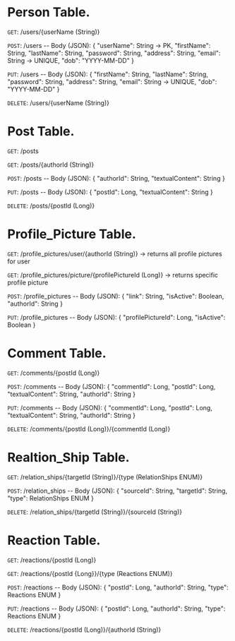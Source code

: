 # Person Table.

`GET`: /users/{userName (String)}

`POST`: /users -- Body (JSON): {
        "userName": String -> PK,
        "firstName": String,
        "lastName": String,
        "password": String,
        "address": String,
        "email": String -> UNIQUE,
        "dob": "YYYY-MM-DD"
}

`PUT`: /users -- Body (JSON): {
        "firstName": String,
        "lastName": String,
        "password": String,
        "address": String,
        "email": String -> UNIQUE,
        "dob": "YYYY-MM-DD"
}

`DELETE`: /users/{userName (String)}


# Post Table.

`GET`: /posts

`GET`: /posts/{authorId (String)}

`POST`: /posts -- Body (JSON): {
        "authorId": String,
        "textualContent": String
}

`PUT`: /posts -- Body (JSON):  {
        "postId": Long,
        "textualContent": String
}

`DELETE`: /posts/{postId (Long)}


# Profile_Picture Table.

`GET`: /profile_pictures/user/{authorId (String)} -> returns all profile pictures for user

`GET`: /profile_pictures/picture/{profilePictureId (Long)} -> returns specific profile picture

`POST`: /profile_pictures -- Body (JSON): {
        "link": String,
        "isActive": Boolean,
        "authorId": String
}

`PUT`: /profile_pictures -- Body (JSON): {
        "profilePictureId": Long,
        "isActive": Boolean
}

# Comment Table.

`GET`: /comments/{postId (Long)}

`POST`: /comments -- Body (JSON): {
        "commentId": Long,
        "postId": Long,
        "textualContent": String,
        "authorId": String
}

`PUT`: /comments -- Body (JSON): {
        "commentId": Long,
        "postId": Long,
        "textualContent": String,
        "authorId": String
}

`DELETE`: /comments/{postId (Long)}/{commentId (Long)}


# Realtion_Ship Table.

`GET`: /relation_ships/{targetId (String)}/{type (RelationShips ENUM)}

`POST`: /relation_ships -- Body (JSON): {
        "sourceId": String,
        "targetId": String,
        "type": RelationShips ENUM
}

`DELETE`: /relation_ships/{targetId (String)}/{sourceId (String)}


# Reaction Table.

`GET`: /reactions/{postId (Long)}

`GET`: /reactions/{postId {Long}}/{type (Reactions ENUM)}

`POST`: /reactions -- Body (JSON): {
        "postId": Long,
        "authorId": String,
        "type": Reactions ENUM
}

`PUT`: /reactions -- Body (JSON): {
        "postId": Long,
        "authorId": String,
        "type": Reactions ENUM
}

`DELETE`: /reactions/{postId (Long)}/{authorId (String)}